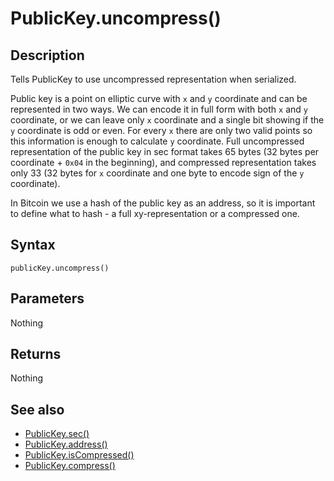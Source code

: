 # PublicKey.uncompress()

## Description

Tells PublicKey to use uncompressed representation when serialized.

Public key is a point on elliptic curve with `x` and `y` coordinate and can be represented in two ways. We can encode it in full form with both `x` and `y` coordinate, or we can leave only `x` coordinate and a single bit showing if the `y` coordinate is odd or even. For every `x` there are only two valid points so this information is enough to calculate `y` coordinate. Full uncompressed representation of the public key in sec format takes 65 bytes (32 bytes per coordinate + `0x04` in the beginning), and compressed representation takes only 33 (32 bytes for `x` coordinate and one byte to encode sign of the `y` coordinate).

In Bitcoin we use a hash of the public key as an address, so it is important to define what to hash - a full xy-representation or a compressed one.

## Syntax

`publicKey.uncompress()`

## Parameters

Nothing

## Returns

Nothing

## See also

- [PublicKey.sec()](sec.md)
- [PublicKey.address()](address.md)
- [PublicKey.isCompressed()](isCompressed.md)
- [PublicKey.compress()](compress.md)